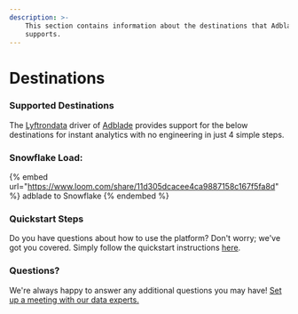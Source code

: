 ```yaml
---
description: >-
    This section contains information about the destinations that Adblade
    supports.
---
```


# Destinations

### Supported Destinations

The [Lyftrondata](https://www.lyftrondata.com/) driver of [Adblade](https://www.lyftrondata.com/integration/adblade/) provides support for the below destinations for instant analytics with no engineering in just 4 simple steps.

### Snowflake Load:

{% embed url="https://www.loom.com/share/11d305dcacee4ca9887158c167f5fa8d" %}
adblade to Snowflake
{% endembed %}

### Quickstart Steps

Do you have questions about how to use the platform? Don't worry; we've got you covered. Simply follow the quickstart instructions [here](../../../quickstart-steps.md).

### Questions? <a href="#questions" id="questions"></a>

We're always happy to answer any additional questions you may have! [Set up a meeting with our data experts.](https://www.lyftrondata.com/book-a-meeting/)
